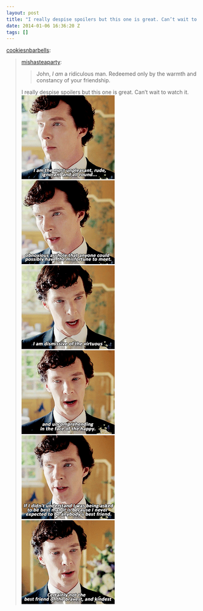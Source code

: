 ```yaml
---
layout: post
title: "I really despise spoilers but this one is great. Can’t wait to watch it."
date: 2014-01-06 16:36:20 Z
tags: []
---
```

[cookiesnbarbells](http://cookiesnbarbells.tumblr.com/post/72446019284/john-i-am-a-ridiculous-man-redeemed-only-by-the):

> [mishasteaparty](https://mishasteaparty.tumblr.com/post/72386086971):
> 
> > John, _I am_ a ridiculous man. Redeemed only by the warmth and constancy of your friendship.
> 
> I really despise spoilers but this one is great. Can’t wait to watch it.
![](/media/2014/01/72449676796_0.gif)
![](/media/2014/01/72449676796_1.gif)
![](/media/2014/01/72449676796_2.gif)
![](/media/2014/01/72449676796_3.gif)
![](/media/2014/01/72449676796_4.gif)
![](/media/2014/01/72449676796_5.gif)
